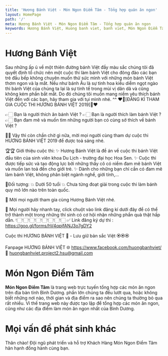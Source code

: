 ```yaml
---
title: 'Hương Bánh Việt - Món Ngon Điểm Tâm - Tổng hợp quán ăn ngon'
layout: HomePage
path: '/'
meta: Hương Bánh Việt - Món Ngon Điểm Tâm - Tổng hợp quán ăn ngon
keywords: Hương Bánh Việt, Huong banh viet, banh viet, Món Ngon Điểm Tâm - Tổng hợp quán ăn ngon
---
```

# Hương Bánh Việt
Sau những ấp ủ về một thiên đường bánh Việt đầy màu sắc chúng tôi đã quyết định tổ chức nên một cuộc thi làm bánh Việt cho đông đảo các bạn trẻ đầu bếp không chuyên muốn thử sức mình với những món bánh Việt thơm ngon và lạ mắt. Nếu như bánh Âu là sự tinh hoa kiều diễm ngọt ngào thì bánh Việt của chúng ta lại là sự tinh tế trong mùi vị dân dã và cũng không kém phần bắt mắt. Do đó chúng tôi muốn mang niềm yêu thích bánh Việt đến với các bạn, hãy tham gia với tụi mình nhé. ^^ 
❤️🌸[ĐĂNG KÍ THAM GIA CUỘC THI HƯƠNG BÁNH VIỆT 2019]🌸❤️

👉🏻 Bạn là người thích ăn bánh Việt ?
👉🏻 Bạn là người thích làm bánh Việt ?
👉🏻 Bạn đam mê và muốn tìm những người bạn có cùng sở thích về bánh Việt ?

🌿🌿 Vậy thì còn chần chờ gì nữa, mời mọi người cùng tham dự cuộc thi HƯƠNG BÁNH VIỆT 2019 để được toả sáng nhé.

🏆🏆 Giới thiệu cuộc thi:
✨ Hương Bánh Việt là đề án về cuộc thi bánh Việt đầu tiên của sinh viên khoa Du Lịch - trường đại học Hoa Sen.
✨ Cuộc thi được tiếp sức và tạo động lực bởi những thầy cô có niềm đam mê bánh Việt và muốn lan toả đến cho giới trẻ.
✨ Dành cho những bạn chỉ cần có đam mê làm bánh Việt, không phân biệt ngành nghề, giới tính,...

🔰Đối tượng:
💥 Dưới 50 tuổi
💥 Chưa từng đoạt giải trong cuộc thi làm bánh quy mô lớn nào trên toàn quốc.

🌈 Mời mọi người tham gia cùng Hương Bánh Việt nhé.

🌈 Mọi người hãy nhanh tay, click chuột vào link đăng kí dưới đây để có thể trở thành một trong những thí sinh có cơ hội nhận những phần quà thật hấp dẫn.
👇🏻👇🏻👇🏻👇🏻👇🏻👇🏻👇🏻👇🏻
✅ Link đăng ký dự thi : https://goo.gl/forms/hV4qpjfANJ3o7gDY2

Cuộc thi HƯƠNG BÁNH VIỆT 🌾 - Lưu giữ bản sắc Việt 🏵🏵🏵

Fanpage HƯƠNG BÁNH VIỆT 
🌐 https://www.facebook.com/huongbanhviet/ 
📩 huongbanhviet.project2.hsu@gmail.com

# Món Ngon Điểm Tâm

**Món Ngon Điểm Tâm** là trang web trực tuyến tổng hợp các món ăn ngon trên địa bàn tỉnh Bình Dương.
phần lớn chúng ta đều lướt qua, hoặc không biết những nơi nào, thời gian và địa điểm ra sao nên chúng ta thường bỏ qua rất nhiều.
Vì thế trang web này được tạo lập để tổng hợp các món ăn ngon, cũng như các địa điểm làm món ăn ngon nhất của Bình Dương.

# Mọi vấn đề phát sinh khác

Thân chào!
Đội ngũ phát triển và hỗ trợ Khách Hàng
Món Ngon Điểm Tâm hân hạnh đồng hành cùng bạn.

